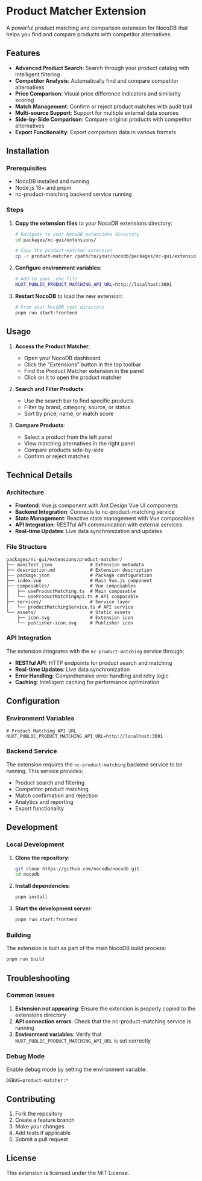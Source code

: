 # Product Matcher Extension

A powerful product matching and comparison extension for NocoDB that helps you find and compare products with competitor alternatives.

## Features

- **Advanced Product Search**: Search through your product catalog with intelligent filtering
- **Competitor Analysis**: Automatically find and compare competitor alternatives
- **Price Comparison**: Visual price difference indicators and similarity scoring
- **Match Management**: Confirm or reject product matches with audit trail
- **Multi-source Support**: Support for multiple external data sources
- **Side-by-Side Comparison**: Compare original products with competitor alternatives
- **Export Functionality**: Export comparison data in various formats

## Installation

### Prerequisites

- NocoDB installed and running
- Node.js 18+ and pnpm
- nc-product-matching backend service running

### Steps

1. **Copy the extension files** to your NocoDB extensions directory:
   ```bash
   # Navigate to your NocoDB extensions directory
   cd packages/nc-gui/extensions/
   
   # Copy the product-matcher extension
   cp -r product-matcher /path/to/your/nocodb/packages/nc-gui/extensions/
   ```

2. **Configure environment variables**:
   ```bash
   # Add to your .env file
   NUXT_PUBLIC_PRODUCT_MATCHING_API_URL=http://localhost:3001
   ```

3. **Restart NocoDB** to load the new extension:
   ```bash
   # From your NocoDB root directory
   pnpm run start:frontend
   ```

## Usage

1. **Access the Product Matcher**:
   - Open your NocoDB dashboard
   - Click the "Extensions" button in the top toolbar
   - Find the Product Matcher extension in the panel
   - Click on it to open the product matcher

2. **Search and Filter Products**:
   - Use the search bar to find specific products
   - Filter by brand, category, source, or status
   - Sort by price, name, or match score

3. **Compare Products**:
   - Select a product from the left panel
   - View matching alternatives in the right panel
   - Compare products side-by-side
   - Confirm or reject matches

## Technical Details

### Architecture

- **Frontend**: Vue.js component with Ant Design Vue UI components
- **Backend Integration**: Connects to nc-product-matching service
- **State Management**: Reactive state management with Vue composables
- **API Integration**: RESTful API communication with external services
- **Real-time Updates**: Live data synchronization and updates

### File Structure

```
packages/nc-gui/extensions/product-matcher/
├── manifest.json              # Extension metadata
├── description.md             # Extension description
├── package.json               # Package configuration
├── index.vue                  # Main Vue.js component
├── composables/               # Vue composables
│   ├── useProductMatching.ts  # Main composable
│   └── useProductMatchingApi.ts # API composable
├── services/                  # Service layer
│   └── productMatchingService.ts # API service
└── assets/                    # Static assets
    ├── icon.svg               # Extension icon
    └── publisher-icon.svg     # Publisher icon
```

### API Integration

The extension integrates with the `nc-product-matching` service through:

- **RESTful API**: HTTP endpoints for product search and matching
- **Real-time Updates**: Live data synchronization
- **Error Handling**: Comprehensive error handling and retry logic
- **Caching**: Intelligent caching for performance optimization

## Configuration

### Environment Variables

```env
# Product Matching API URL
NUXT_PUBLIC_PRODUCT_MATCHING_API_URL=http://localhost:3001
```

### Backend Service

The extension requires the `nc-product-matching` backend service to be running. This service provides:

- Product search and filtering
- Competitor product matching
- Match confirmation and rejection
- Analytics and reporting
- Export functionality

## Development

### Local Development

1. **Clone the repository**:
   ```bash
   git clone https://github.com/nocodb/nocodb.git
   cd nocodb
   ```

2. **Install dependencies**:
   ```bash
   pnpm install
   ```

3. **Start the development server**:
   ```bash
   pnpm run start:frontend
   ```

### Building

The extension is built as part of the main NocoDB build process:

```bash
pnpm run build
```

## Troubleshooting

### Common Issues

1. **Extension not appearing**: Ensure the extension is properly copied to the extensions directory
2. **API connection errors**: Check that the nc-product-matching service is running
3. **Environment variables**: Verify that `NUXT_PUBLIC_PRODUCT_MATCHING_API_URL` is set correctly

### Debug Mode

Enable debug mode by setting the environment variable:

```env
DEBUG=product-matcher:*
```

## Contributing

1. Fork the repository
2. Create a feature branch
3. Make your changes
4. Add tests if applicable
5. Submit a pull request

## License

This extension is licensed under the MIT License.
